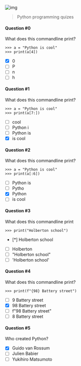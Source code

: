 ![img](https://assets.imaginablefutures.com/media/images/ALX_Logo.max-200x150.png)
> Python programming quizes

#### Question #0
What does this commandline print?
```
>>> a = "Python is cool"
>>> print(a[4])
```
* [X] 0
* [ ] P
* [ ] n
* [ ] h

#### Question #1
What does this commandline print?
```
>>> a = "Python is cool"
>>> print(a[7:])
```
* [ ] cool
* [ ] Python i
* [ ] Python is
* [X] is cool

#### Question #2
What does this commandline print?
```
>>> a = "Python is cool"
>>> print(a[:6])
```
* [ ] Python is
* [ ] Pytho
* [X] Python
* [ ] is cool 

#### Question #3
What does this commandline print
```
>>> print("Holberton school")
```
* [*] Holberton school
* [ ] Holberton
* [ ] "Holberton school"
* [ ] 'Holberton school'

#### Question #4
What does this commandline print?
```
>>> print(f"{98} Battery street")
```
* [ ] 9 Battery street
* [X] 98 Battery street
* [ ] f"98 Battery street"
* [ ] 8 Battery street

#### Question #5
Who created Python?
* [X] Guido van Rossum
* [ ] Julien Babier
* [ ] Yukihiro Matsumoto
